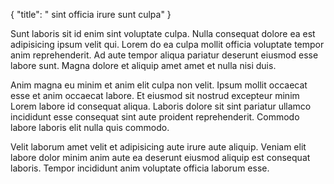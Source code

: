 {
  "title": " sint officia irure sunt culpa"
}

Sunt laboris sit id enim sint voluptate culpa. Nulla consequat dolore ea est adipisicing ipsum velit qui. Lorem do ea culpa mollit officia voluptate tempor anim reprehenderit. Ad aute tempor aliqua pariatur deserunt eiusmod esse labore sunt. Magna dolore et aliquip amet amet et nulla nisi duis.

Anim magna eu minim et anim elit culpa non velit. Ipsum mollit occaecat esse et anim occaecat labore. Et eiusmod sit nostrud excepteur minim Lorem labore id consequat aliqua. Laboris dolore sit sint pariatur ullamco incididunt esse consequat sint aute proident reprehenderit. Commodo labore laboris elit nulla quis commodo.

Velit laborum amet velit et adipisicing aute irure aute aliquip. Veniam elit labore dolor minim anim aute ea deserunt eiusmod aliquip est consequat laboris. Tempor incididunt anim voluptate officia laborum esse.